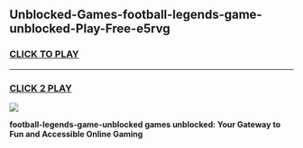 
## Unblocked-Games-football-legends-game-unblocked-Play-Free-e5rvg
<h3>
<a href="https://premium76.site?title=football-legends-game-unblocked&ref=23A">CLICK TO PLAY</a></h3>
<hr>

<h3>
<a href="https://premium76.site?title=football-legends-game-unblocked&ref=23A">CLICK 2 PLAY</a>
  
</h3>

<a href="https://premium76.site?title=football-legends-game-unblocked&ref=23A"><img src="https://clearcache.store/games.png"></a>


**football-legends-game-unblocked games unblocked: Your Gateway to Fun and Accessible Online Gaming**
